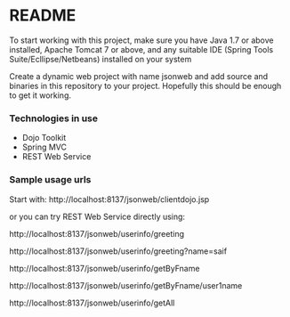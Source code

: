 # README #

To start working with this project, make sure you have Java 1.7 or above installed, Apache Tomcat 7 or above, and any suitable IDE (Spring Tools Suite/Ecllipse/Netbeans) installed on your system

Create a dynamic web project with name jsonweb and add source and binaries in this repository to your project. Hopefully this should be enough to get it working.

### Technologies in use ###

* Dojo Toolkit
* Spring MVC
* REST Web Service

### Sample usage urls ###

Start with:
http://localhost:8137/jsonweb/clientdojo.jsp

or you can try REST Web Service directly using:

http://localhost:8137/jsonweb/userinfo/greeting

http://localhost:8137/jsonweb/userinfo/greeting?name=saif

http://localhost:8137/jsonweb/userinfo/getByFname

http://localhost:8137/jsonweb/userinfo/getByFname/user1name

http://localhost:8137/jsonweb/userinfo/getAll
